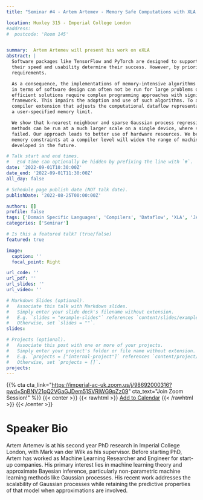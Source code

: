 ```yaml
---
title: "Seminar #4 - Artem Artemev - Memory Safe Computations with XLA Compiler "

location: Huxley 315 - Imperial College London
#address:
#  postcode: 'Room 145'


summary:  Artem Artemev will present his work on eXLA
abstract: |
  Software packages like TensorFlow and PyTorch are designed to support linear algebra operations, and
  their speed and usability determine their success. However, by prioritising speed, they often neglect memory
  requirements. 

  As a consequence, the implementations of memory-intensive algorithms that are convenient
  in terms of software design can often not be run for large problems due to memory overflows. Memory-
  efficient solutions require complex programming approaches with significant logic outside the computational
  framework. This impairs the adoption and use of such algorithms. To address this, we developed an XLA
  compiler extension that adjusts the computational dataflow representation of an algorithm according to
  a user-specified memory limit.

  We show that k-nearest neighbour and sparse Gaussian process regression
  methods can be run at a much larger scale on a single device, where standard implementations would have
  failed. Our approach leads to better use of hardware resources. We believe that further focus on removing
  memory constraints at a compiler level will widen the range of machine learning methods that can be
  developed in the future.

# Talk start and end times.
#   End time can optionally be hidden by prefixing the line with `#`.
date: '2022-09-01T10:30:00Z'
date_end: '2022-09-01T11:30:00Z'
all_day: false

# Schedule page publish date (NOT talk date).
publishDate: '2022-08-25T00:00:00Z'

authors: []
profile: false
tags: ['Domain Specific Languages', 'Compilers', 'Dataflow', 'XLA', 'JAX', 'Memory Safety', 'Memory-Efficiency', 'Algorithms']
categories: ['Seminar']

# Is this a featured talk? (true/false)
featured: true

image:
  caption: ''
  focal_point: Right

url_code: ''
url_pdf: ''
url_slides: ''
url_video: ''

# Markdown Slides (optional).
#   Associate this talk with Markdown slides.
#   Simply enter your slide deck's filename without extension.
#   E.g. `slides = "example-slides"` references `content/slides/example-slides.md`.
#   Otherwise, set `slides = ""`.
slides:

# Projects (optional).
#   Associate this post with one or more of your projects.
#   Simply enter your project's folder or file name without extension.
#   E.g. `projects = ["internal-project"]` references `content/project/deep-learning/index.md`.
#   Otherwise, set `projects = []`.
projects:
---
```


{{% cta cta_link="https://imperial-ac-uk.zoom.us/j/98692000316?pwd=SnBNV21oQ2VGaGJDem51SVRlWG9pZz09" cta_text="Join Zoom Session!" %}}
{{< center >}}
{{< rawhtml >}}
<a title="Add to Calendar" class="addeventatc" data-id="Ji14783117" href="https://www.addevent.com/event/Ji14783117" target="_blank">Add to Calendar</a>
	<script type="text/javascript" src="https://cdn.addevent.com/libs/atc/1.6.1/atc.min.js" async defer></script>
{{< /rawhtml >}}
{{< /center >}}

# Speaker Bio

Artem Artemev is at his second year PhD research in Imperial College London, with Mark van der Wilk as his supervisor. Before starting PhD, Artem has worked as Machine Learning Researcher and Engineer for start-up companies. His primary interest lies in machine learning theory and approximate Bayesian inference, particularly non-parametric machine learning methods like Gaussian processes. His recent work addresses the scalability of Gaussian processes while retaining the predictive properties of that model when approximations are involved.
